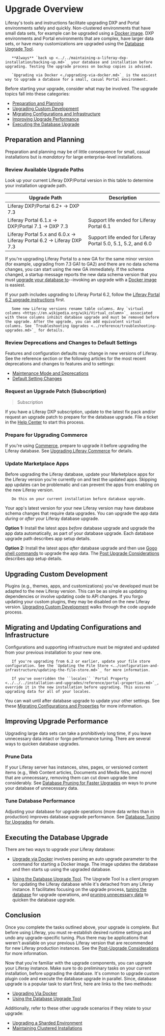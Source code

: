 # Upgrade Overview

Liferay's tools and instructions facilitate upgrading DXP and Portal environments safely and quickly. Non-clustered environments that have small data sets, for example can be upgraded using a [Docker image](./upgrading-via-docker.md). DXP environments and Portal environments that are complex, have larger data sets, or have many customizations are upgraded using the [Database Upgrade Tool](./using-the-database-upgrade-tool.md).

```warning::
   **Always** `back up <../../maintaining-a-liferay-dxp-installation/backing-up.md>`_ your database and installation before upgrading. Testing the upgrade process on backup copies is advised.
```

```note::
   `Upgrading via Docker <./upgrading-via-docker.md>`_ is the easiest way to upgrade a database for a small, casual Portal environment.
```

Before starting your upgrade, consider what may be involved. The upgrade topics fall into these categories:

* [Preparation and Planning](#preparation-and-planning)
* [Upgrading Custom Development](#upgrading-custom-development)
* [Migrating Configurations and Infrastructure](#migrating-and-updating-configurations-and-infrastructure)
* [Improving Upgrade Performance](#improving-upgrade-performance)
* [Executing the Database Upgrade](#executing-the-database-upgrade)

## Preparation and Planning

Preparation and planning may be of little consequence for small, casual installations but is *mandatory* for large enterprise-level installations.

### Review Available Upgrade Paths

Look up your current Liferay DXP/Portal version in this table to determine your installation upgrade path.

| Upgrade Path                            | Description |
| --------------------------------------- | ----------- |
| Liferay DXP/Portal 6.2+ &rarr; DXP 7.3      |             |
| Liferay Portal 6.1.x &rarr; DXP/Portal 7.1 &rarr; DXP 7.3 | Support life ended for Liferay Portal 6.1 |
| Liferay Portal 5.x and 6.0.x &rarr; Liferay Portal 6.2 &rarr; Liferay DXP 7.3 | Support life ended for Liferay Portal 5.0, 5.1, 5.2, and 6.0 |

If you're upgrading Liferay Portal to a new GA for the same minor version (for example, upgrading from 7.3 GA1 to GA2) and there are no data schema changes, you can start using the new GA immediately. If the schema changed, a startup message reports the new data schema version that you must [upgrade your database to](#executing-the-database-upgrade)--invoking an upgrade with a [Docker image](./upgrading-via-docker.md) is easiest.

If your path includes upgrading to Liferay Portal 6.2, follow the [Liferay Portal 6.2 upgrade instructions](https://help.liferay.com/hc/en-us/articles/360017903232-Upgrading-Liferay) first.

```note::
   Some new Liferay versions rename table columns. Any `virtual columns <https://en.wikipedia.org/wiki/Virtual_column>`_ associated with these columns inhibit database upgrade and must be removed before the upgrade. After the upgrade, you can add equivalent virtual columns. See `Troubleshooting Upgrades <../reference/troubleshooting-upgrades.md>`_ for details.
```

### Review Deprecations and Changes to Default Settings

Features and configuration defaults may change in new versions of Liferay. See the reference section or the following articles for the most recent deprecations and changes to features and to settings:

* [Maintenance Mode and Deprecations](../reference/maintenance-mode-and-deprecations-in-7-3.md)
* [Default Setting Changes](../reference/default-setting-changes-in-7-3.md)

### Request an Upgrade Patch (Subscription)

> Subscription

If you have a Liferay DXP subscription, update to the latest fix pack and/or request an upgrade patch to prepare for the database upgrade. File a ticket in the [Help Center](https://help.liferay.com/hc/requests/new) to start this process.

### Prepare for Upgrading Commerce

If you're using [Commerce](https://learn.liferay.com/commerce/latest/en/index.html), prepare to upgrade it before upgrading the Liferay database. See [Upgrading Liferay Commerce](https://learn.liferay.com/commerce/latest/en/installation-and-upgrades/upgrading-liferay-commerce.html) for details.

### Update Marketplace Apps

Before upgrading the Liferay database, update your Marketplace apps for the Liferay version you're currently on and test the updated apps. Skipping app updates can be problematic and can prevent the apps from enabling on the new Liferay version.

```important::
   Do this on your current installation before database upgrade.
```

Your app's latest version for your new Liferay version may have database schema changes that require data upgrades. You can upgrade the app data *during* or *after* your Liferay database upgrade.

**Option 1:** Install the latest apps *before* database upgrade and upgrade the app data automatically, as part of your database upgrade. Each database upgrade path describes app setup details.

**Option 2:** Install the latest apps *after* database upgrade and then use [Gogo shell commands](../upgrade-stability-and-performance/upgrading-modules-using-gogo-shell.md) to upgrade the app data. The [Post Upgrade Considerations](./post-upgrade-considerations.md) describes app setup details.

## Upgrading Custom Development

Plugins (e.g., themes, apps, and customizations) you've developed must be adapted to the new Liferay version. This can be as simple as updating dependencies or involve updating code to API changes. If you forgo updating your custom plugins, they may be disabled on the new Liferay version. [Upgrading Custom Development](../upgrading-custom-development.md) walks through the code upgrade process.

## Migrating and Updating Configurations and Infrastructure

Configurations and supporting infrastructure must be migrated and updated from your previous installation to your new one.

```important::
   If you're upgrading from 6.2 or earlier, update your file store configuration. See the `Updating the File Store <../configuration-and-infrastructure/updating-the-file-store.md>`_ for more information.
```

```important::
   If you've overridden the ``locales`` `Portal Property <../../../installation-and-upgrades/reference/portal-properties.md>`_, override it in the new installation before upgrading. This assures upgrading data for all of your locales.
```

You can wait until after database upgrade to update your other settings. See these [Migrating Configurations and Properties](../configuration-and-infrastructure/migrating-configurations-and-properties.md) for more information.

## Improving Upgrade Performance

Upgrading large data sets can take a prohibitively long time, if you leave unnecessary data intact or forgo performance tuning. There are several ways to quicken database upgrades.

### Prune Data

If your Liferay server has instances, sites, pages, or versioned content items (e.g., Web Content articles, Documents and Media files, and more) that are unnecessary, removing them can cut down upgrade time considerably. See [Database Pruning for Faster Upgrades](../upgrade-stability-and-performance/database-pruning-for-faster-upgrades.md) on ways to prune your database of unnecessary data.

### Tune Database Performance

Adjusting your database for upgrade operations (more data writes than in production) improves database upgrade performance. See [Database Tuning for Upgrades](../upgrade-stability-and-performance/database-tuning-for-upgrades.md) for details.

## Executing the Database Upgrade

There are two ways to upgrade your Liferay database:

* [Upgrade via Docker](./upgrading-via-docker.md) involves passing an auto upgrade parameter to the command for starting a Docker image. The image updates the database and then starts up using the upgraded database.

* [Using the Database Upgrade Tool](./using-the-database-upgrade-tool.md). The Upgrade Tool is a client program for updating the Liferay database while it's detached from any Liferay instance. It facilitates focusing on the upgrade process, [tuning the database](../upgrade-stability-and-performance/database-tuning-for-upgrades.md) for upgrade operations, and [pruning unnecessary data](../upgrade-stability-and-performance/database-pruning-for-faster-upgrades.md) to quicken the database upgrade.

## Conclusion

Once you complete the tasks outlined above, your upgrade is complete. But before using Liferay, you must re-establish desired runtime settings and undo any upgrade-specific tuning. Plus there may be applications that weren't available on your previous Liferay version that are recommended for new Liferay production instances. See the [Post-Upgrade Considerations](./post-upgrade-considerations.md) for more information.

Now that you're familiar with the upgrade components, you can upgrade your Liferay instance. Make sure to do preliminary tasks on your current installation, before upgrading the database. It's common to upgrade custom plugin code and execute the database upgrade in parallel. Since, database upgrade is a popular task to start first, here are links to the two methods:

* [Upgrading Via Docker](./upgrading-via-docker.md)
* [Using the Database Upgrade Tool](./using-the-database-upgrade-tool.md)

Additionally, refer to these other upgrade scenarios if they relate to your upgrade:

* [Upgrading a Sharded Environment](../other-upgrade-scenarios/upgrading-a-sharded-environment.md)
* [Maintaining Clustered Installations](../../maintaining-a-liferay-dxp-installation/maintaining-clustered-installations/maintaining-clustered-installations.md)